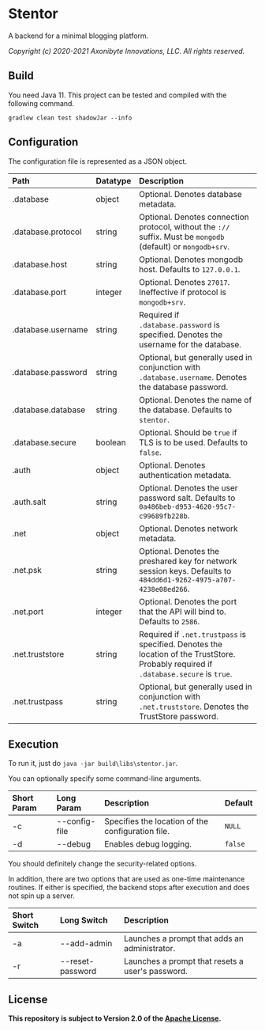 # Stentor

A backend for a minimal blogging platform.

*Copyright (c) 2020-2021 Axonibyte Innovations, LLC. All rights reserved.*

## Build

You need Java 11. This project can be tested and compiled with the following command.

`gradlew clean test shadowJar --info`

## Configuration

The configuration file is represented as a JSON object.

|Path               |Datatype |Description                                                                                                                           |
|:------------------|:--------|:-------------------------------------------------------------------------------------------------------------------------------------|
|.database          |object   |Optional. Denotes database metadata.                                                                                                  |
|.database.protocol |string   |Optional. Denotes connection protocol, without the `://` suffix. Must be `mongodb` (default) or `mongodb+srv`.                        |
|.database.host     |string   |Optional. Denotes mongodb host. Defaults to `127.0.0.1`.                                                                              |
|.database.port     |integer  |Optional. Denotes `27017`. Ineffective if protocol is `mongodb+srv`.                                                                  |
|.database.username |string   |Required if `.database.password` is specified. Denotes the username for the database.                                                 |
|.database.password |string   |Optional, but generally used in conjunction with `.database.username`. Denotes the database password.                                 |
|.database.database |string   |Optional. Denotes the name of the database. Defaults to `stentor`.                                                                    |
|.database.secure   |boolean  |Optional. Should be `true` if TLS is to be used. Defaults to `false`.                                                                 |
|.auth              |object   |Optional. Denotes authentication metadata.                                                                                            |
|.auth.salt         |string   |Optional. Denotes the user password salt. Defaults to `0a486beb-d953-4620-95c7-c99689fb228b`.                                         |
|.net               |object   |Optional. Denotes network metadata.                                                                                                   |
|.net.psk           |string   |Optional. Denotes the preshared key for network session keys. Defaults to `484dd6d1-9262-4975-a707-4238e08ed266`.                     |
|.net.port          |integer  |Optional. Denotes the port that the API will bind to. Defaults to `2586`.                                                             |
|.net.truststore    |string   |Required if `.net.trustpass` is specified. Denotes the location of the TrustStore. Probably required if `.database.secure` is `true`. |
|.net.trustpass     |string   |Optional, but generally used in conjunction with `.net.truststore`. Denotes the TrustStore password.                                  |

## Execution

To run it, just do `java -jar build\libs\stentor.jar`.

You can optionally specify some command-line arguments.

|Short Param|Long Param     |Description                                         |Default                             |
|:----------|:--------------|:---------------------------------------------------|:-----------------------------------|
|-c         |--config-file  |Specifies the location of the configuration file.   |`NULL`                              |
|-d         |--debug        |Enables debug logging.                              |`false`                             |

You should definitely change the security-related options.

In addition, there are two options that are used as one-time maintenance routines.
If either is specified, the backend stops after execution and does not spin up a server.

|Short Switch|Long Switch      |Description                                      |
|:-----------|:----------------|:------------------------------------------------|
|-a          |--add-admin      |Launches a prompt that adds an administrator.    |
|-r          |--reset-password |Launches a prompt that resets a user's password. |

## License

**This repository is subject to Version 2.0 of the [Apache License](https://apache.org/licenses/LICENSE-2.0).**
